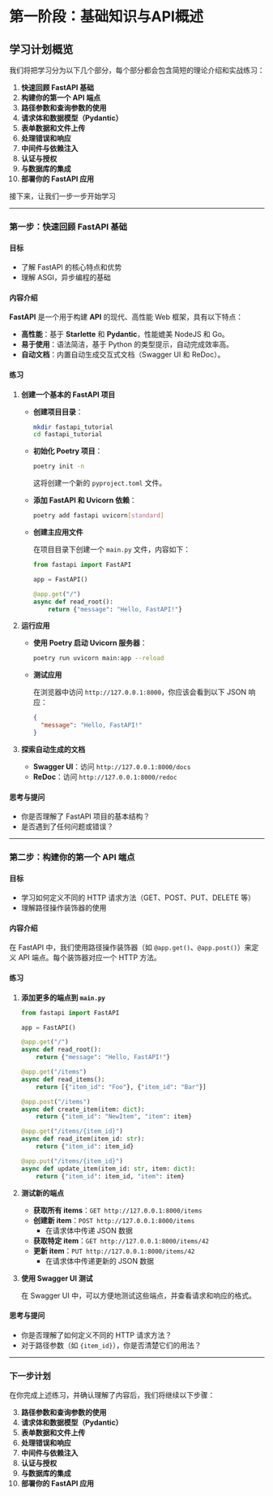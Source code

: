 # 第一阶段：基础知识与API概述

## 学习计划概览

我们将把学习分为以下几个部分，每个部分都会包含简短的理论介绍和实战练习：

1. **快速回顾 FastAPI 基础**
2. **构建你的第一个 API 端点**
3. **路径参数和查询参数的使用**
4. **请求体和数据模型（Pydantic）**
5. **表单数据和文件上传**
6. **处理错误和响应**
7. **中间件与依赖注入**
8. **认证与授权**
9. **与数据库的集成**
10. **部署你的 FastAPI 应用**

接下来，让我们一步一步开始学习

---

### **第一步：快速回顾 FastAPI 基础**

#### **目标**

- 了解 FastAPI 的核心特点和优势
- 理解 ASGI，异步编程的基础

#### **内容介绍**

**FastAPI** 是一个用于构建 **API** 的现代、高性能 Web 框架，具有以下特点：

- **高性能**：基于 **Starlette** 和 **Pydantic**，性能媲美 NodeJS 和 Go。
- **易于使用**：语法简洁，基于 Python 的类型提示，自动完成效率高。
- **自动文档**：内置自动生成交互式文档（Swagger UI 和 ReDoc）。

#### **练习**

1. **创建一个基本的 FastAPI 项目**

   - **创建项目目录**：

     ```bash
     mkdir fastapi_tutorial
     cd fastapi_tutorial
     ```

   - **初始化 Poetry 项目**：

     ```bash
     poetry init -n
     ```

     这将创建一个新的 `pyproject.toml` 文件。

   - **添加 FastAPI 和 Uvicorn 依赖**：

     ```bash
     poetry add fastapi uvicorn[standard]
     ```

   - **创建主应用文件**

     在项目目录下创建一个 `main.py` 文件，内容如下：

     ```python
     from fastapi import FastAPI
  
     app = FastAPI()
  
     @app.get("/")
     async def read_root():
         return {"message": "Hello, FastAPI!"}
     ```

2. **运行应用**

   - **使用 Poetry 启动 Uvicorn 服务器**：

     ```bash
     poetry run uvicorn main:app --reload
     ```

   - **测试应用**

     在浏览器中访问 `http://127.0.0.1:8000`，你应该会看到以下 JSON 响应：

     ```json
     {
       "message": "Hello, FastAPI!"
     }
     ```

3. **探索自动生成的文档**

   - **Swagger UI**：访问 `http://127.0.0.1:8000/docs`
   - **ReDoc**：访问 `http://127.0.0.1:8000/redoc`

#### **思考与提问**

- 你是否理解了 FastAPI 项目的基本结构？
- 是否遇到了任何问题或错误？

---

### **第二步：构建你的第一个 API 端点**

#### **目标**

- 学习如何定义不同的 HTTP 请求方法（GET、POST、PUT、DELETE 等）
- 理解路径操作装饰器的使用

#### **内容介绍**

在 FastAPI 中，我们使用路径操作装饰器（如 `@app.get()`、`@app.post()`）来定义 API 端点。每个装饰器对应一个 HTTP 方法。

#### **练习**

1. **添加更多的端点到 `main.py`**

   ```python
   from fastapi import FastAPI

   app = FastAPI()

   @app.get("/")
   async def read_root():
       return {"message": "Hello, FastAPI!"}

   @app.get("/items")
   async def read_items():
       return [{"item_id": "Foo"}, {"item_id": "Bar"}]

   @app.post("/items")
   async def create_item(item: dict):
       return {"item_id": "NewItem", "item": item}

   @app.get("/items/{item_id}")
   async def read_item(item_id: str):
       return {"item_id": item_id}

   @app.put("/items/{item_id}")
   async def update_item(item_id: str, item: dict):
       return {"item_id": item_id, "item": item}
   ```

2. **测试新的端点**

   - **获取所有 items**：`GET http://127.0.0.1:8000/items`
   - **创建新 item**：`POST http://127.0.0.1:8000/items`
     - 在请求体中传递 JSON 数据
   - **获取特定 item**：`GET http://127.0.0.1:8000/items/42`
   - **更新 item**：`PUT http://127.0.0.1:8000/items/42`
     - 在请求体中传递更新的 JSON 数据

3. **使用 Swagger UI 测试**

   在 Swagger UI 中，可以方便地测试这些端点，并查看请求和响应的格式。

#### **思考与提问**

- 你是否理解了如何定义不同的 HTTP 请求方法？
- 对于路径参数（如 `{item_id}`），你是否清楚它们的用法？

---

### **下一步计划**

在你完成上述练习，并确认理解了内容后，我们将继续以下步骤：

3. **路径参数和查询参数的使用**
4. **请求体和数据模型（Pydantic）**
5. **表单数据和文件上传**
6. **处理错误和响应**
7. **中间件与依赖注入**
8. **认证与授权**
9. **与数据库的集成**
10. **部署你的 FastAPI 应用**

